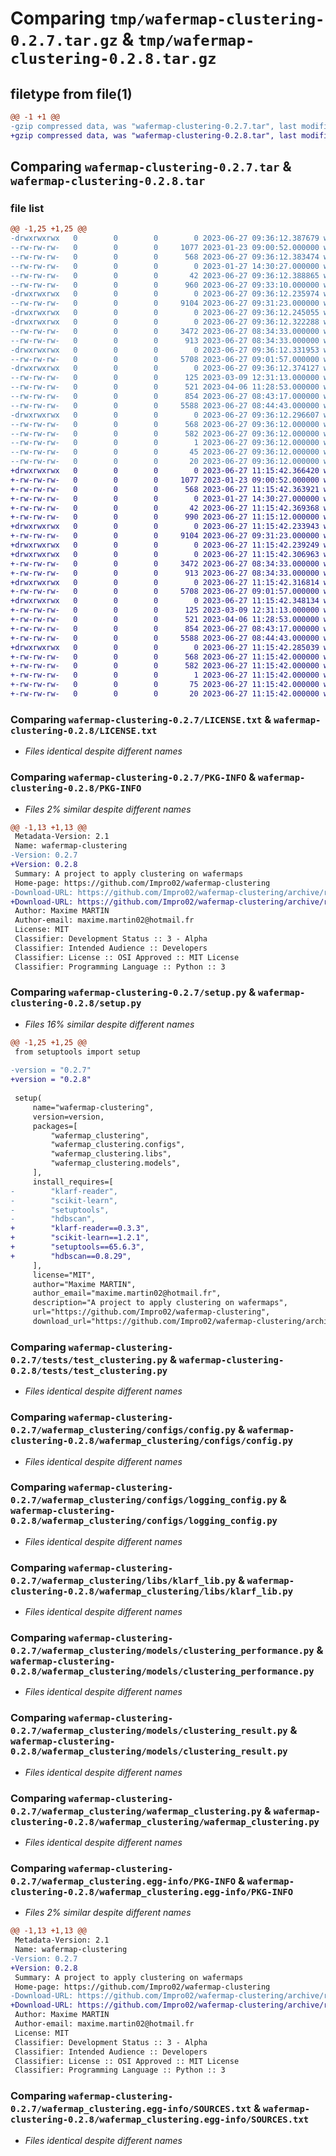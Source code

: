 # Comparing `tmp/wafermap-clustering-0.2.7.tar.gz` & `tmp/wafermap-clustering-0.2.8.tar.gz`

## filetype from file(1)

```diff
@@ -1 +1 @@
-gzip compressed data, was "wafermap-clustering-0.2.7.tar", last modified: Tue Jun 27 09:36:12 2023, max compression
+gzip compressed data, was "wafermap-clustering-0.2.8.tar", last modified: Tue Jun 27 11:15:42 2023, max compression
```

## Comparing `wafermap-clustering-0.2.7.tar` & `wafermap-clustering-0.2.8.tar`

### file list

```diff
@@ -1,25 +1,25 @@
-drwxrwxrwx   0        0        0        0 2023-06-27 09:36:12.387679 wafermap-clustering-0.2.7/
--rw-rw-rw-   0        0        0     1077 2023-01-23 09:00:52.000000 wafermap-clustering-0.2.7/LICENSE.txt
--rw-rw-rw-   0        0        0      568 2023-06-27 09:36:12.383474 wafermap-clustering-0.2.7/PKG-INFO
--rw-rw-rw-   0        0        0        0 2023-01-27 14:30:27.000000 wafermap-clustering-0.2.7/README.md
--rw-rw-rw-   0        0        0       42 2023-06-27 09:36:12.388865 wafermap-clustering-0.2.7/setup.cfg
--rw-rw-rw-   0        0        0      960 2023-06-27 09:33:10.000000 wafermap-clustering-0.2.7/setup.py
-drwxrwxrwx   0        0        0        0 2023-06-27 09:36:12.235974 wafermap-clustering-0.2.7/tests/
--rw-rw-rw-   0        0        0     9104 2023-06-27 09:31:23.000000 wafermap-clustering-0.2.7/tests/test_clustering.py
-drwxrwxrwx   0        0        0        0 2023-06-27 09:36:12.245055 wafermap-clustering-0.2.7/wafermap_clustering/
-drwxrwxrwx   0        0        0        0 2023-06-27 09:36:12.322288 wafermap-clustering-0.2.7/wafermap_clustering/configs/
--rw-rw-rw-   0        0        0     3472 2023-06-27 08:34:33.000000 wafermap-clustering-0.2.7/wafermap_clustering/configs/config.py
--rw-rw-rw-   0        0        0      913 2023-06-27 08:34:33.000000 wafermap-clustering-0.2.7/wafermap_clustering/configs/logging_config.py
-drwxrwxrwx   0        0        0        0 2023-06-27 09:36:12.331953 wafermap-clustering-0.2.7/wafermap_clustering/libs/
--rw-rw-rw-   0        0        0     5708 2023-06-27 09:01:57.000000 wafermap-clustering-0.2.7/wafermap_clustering/libs/klarf_lib.py
-drwxrwxrwx   0        0        0        0 2023-06-27 09:36:12.374127 wafermap-clustering-0.2.7/wafermap_clustering/models/
--rw-rw-rw-   0        0        0      125 2023-03-09 12:31:13.000000 wafermap-clustering-0.2.7/wafermap_clustering/models/clustered_defect.py
--rw-rw-rw-   0        0        0      521 2023-04-06 11:28:53.000000 wafermap-clustering-0.2.7/wafermap_clustering/models/clustering_performance.py
--rw-rw-rw-   0        0        0      854 2023-06-27 08:43:17.000000 wafermap-clustering-0.2.7/wafermap_clustering/models/clustering_result.py
--rw-rw-rw-   0        0        0     5588 2023-06-27 08:44:43.000000 wafermap-clustering-0.2.7/wafermap_clustering/wafermap_clustering.py
-drwxrwxrwx   0        0        0        0 2023-06-27 09:36:12.296607 wafermap-clustering-0.2.7/wafermap_clustering.egg-info/
--rw-rw-rw-   0        0        0      568 2023-06-27 09:36:12.000000 wafermap-clustering-0.2.7/wafermap_clustering.egg-info/PKG-INFO
--rw-rw-rw-   0        0        0      582 2023-06-27 09:36:12.000000 wafermap-clustering-0.2.7/wafermap_clustering.egg-info/SOURCES.txt
--rw-rw-rw-   0        0        0        1 2023-06-27 09:36:12.000000 wafermap-clustering-0.2.7/wafermap_clustering.egg-info/dependency_links.txt
--rw-rw-rw-   0        0        0       45 2023-06-27 09:36:12.000000 wafermap-clustering-0.2.7/wafermap_clustering.egg-info/requires.txt
--rw-rw-rw-   0        0        0       20 2023-06-27 09:36:12.000000 wafermap-clustering-0.2.7/wafermap_clustering.egg-info/top_level.txt
+drwxrwxrwx   0        0        0        0 2023-06-27 11:15:42.366420 wafermap-clustering-0.2.8/
+-rw-rw-rw-   0        0        0     1077 2023-01-23 09:00:52.000000 wafermap-clustering-0.2.8/LICENSE.txt
+-rw-rw-rw-   0        0        0      568 2023-06-27 11:15:42.363921 wafermap-clustering-0.2.8/PKG-INFO
+-rw-rw-rw-   0        0        0        0 2023-01-27 14:30:27.000000 wafermap-clustering-0.2.8/README.md
+-rw-rw-rw-   0        0        0       42 2023-06-27 11:15:42.369368 wafermap-clustering-0.2.8/setup.cfg
+-rw-rw-rw-   0        0        0      990 2023-06-27 11:15:12.000000 wafermap-clustering-0.2.8/setup.py
+drwxrwxrwx   0        0        0        0 2023-06-27 11:15:42.233943 wafermap-clustering-0.2.8/tests/
+-rw-rw-rw-   0        0        0     9104 2023-06-27 09:31:23.000000 wafermap-clustering-0.2.8/tests/test_clustering.py
+drwxrwxrwx   0        0        0        0 2023-06-27 11:15:42.239249 wafermap-clustering-0.2.8/wafermap_clustering/
+drwxrwxrwx   0        0        0        0 2023-06-27 11:15:42.306963 wafermap-clustering-0.2.8/wafermap_clustering/configs/
+-rw-rw-rw-   0        0        0     3472 2023-06-27 08:34:33.000000 wafermap-clustering-0.2.8/wafermap_clustering/configs/config.py
+-rw-rw-rw-   0        0        0      913 2023-06-27 08:34:33.000000 wafermap-clustering-0.2.8/wafermap_clustering/configs/logging_config.py
+drwxrwxrwx   0        0        0        0 2023-06-27 11:15:42.316814 wafermap-clustering-0.2.8/wafermap_clustering/libs/
+-rw-rw-rw-   0        0        0     5708 2023-06-27 09:01:57.000000 wafermap-clustering-0.2.8/wafermap_clustering/libs/klarf_lib.py
+drwxrwxrwx   0        0        0        0 2023-06-27 11:15:42.348134 wafermap-clustering-0.2.8/wafermap_clustering/models/
+-rw-rw-rw-   0        0        0      125 2023-03-09 12:31:13.000000 wafermap-clustering-0.2.8/wafermap_clustering/models/clustered_defect.py
+-rw-rw-rw-   0        0        0      521 2023-04-06 11:28:53.000000 wafermap-clustering-0.2.8/wafermap_clustering/models/clustering_performance.py
+-rw-rw-rw-   0        0        0      854 2023-06-27 08:43:17.000000 wafermap-clustering-0.2.8/wafermap_clustering/models/clustering_result.py
+-rw-rw-rw-   0        0        0     5588 2023-06-27 08:44:43.000000 wafermap-clustering-0.2.8/wafermap_clustering/wafermap_clustering.py
+drwxrwxrwx   0        0        0        0 2023-06-27 11:15:42.285039 wafermap-clustering-0.2.8/wafermap_clustering.egg-info/
+-rw-rw-rw-   0        0        0      568 2023-06-27 11:15:42.000000 wafermap-clustering-0.2.8/wafermap_clustering.egg-info/PKG-INFO
+-rw-rw-rw-   0        0        0      582 2023-06-27 11:15:42.000000 wafermap-clustering-0.2.8/wafermap_clustering.egg-info/SOURCES.txt
+-rw-rw-rw-   0        0        0        1 2023-06-27 11:15:42.000000 wafermap-clustering-0.2.8/wafermap_clustering.egg-info/dependency_links.txt
+-rw-rw-rw-   0        0        0       75 2023-06-27 11:15:42.000000 wafermap-clustering-0.2.8/wafermap_clustering.egg-info/requires.txt
+-rw-rw-rw-   0        0        0       20 2023-06-27 11:15:42.000000 wafermap-clustering-0.2.8/wafermap_clustering.egg-info/top_level.txt
```

### Comparing `wafermap-clustering-0.2.7/LICENSE.txt` & `wafermap-clustering-0.2.8/LICENSE.txt`

 * *Files identical despite different names*

### Comparing `wafermap-clustering-0.2.7/PKG-INFO` & `wafermap-clustering-0.2.8/PKG-INFO`

 * *Files 2% similar despite different names*

```diff
@@ -1,13 +1,13 @@
 Metadata-Version: 2.1
 Name: wafermap-clustering
-Version: 0.2.7
+Version: 0.2.8
 Summary: A project to apply clustering on wafermaps
 Home-page: https://github.com/Impro02/wafermap-clustering
-Download-URL: https://github.com/Impro02/wafermap-clustering/archive/refs/tags/0.2.7.tar.gz
+Download-URL: https://github.com/Impro02/wafermap-clustering/archive/refs/tags/0.2.8.tar.gz
 Author: Maxime MARTIN
 Author-email: maxime.martin02@hotmail.fr
 License: MIT
 Classifier: Development Status :: 3 - Alpha
 Classifier: Intended Audience :: Developers
 Classifier: License :: OSI Approved :: MIT License
 Classifier: Programming Language :: Python :: 3
```

### Comparing `wafermap-clustering-0.2.7/setup.py` & `wafermap-clustering-0.2.8/setup.py`

 * *Files 16% similar despite different names*

```diff
@@ -1,25 +1,25 @@
 from setuptools import setup
 
-version = "0.2.7"
+version = "0.2.8"
 
 setup(
     name="wafermap-clustering",
     version=version,
     packages=[
         "wafermap_clustering",
         "wafermap_clustering.configs",
         "wafermap_clustering.libs",
         "wafermap_clustering.models",
     ],
     install_requires=[
-        "klarf-reader",
-        "scikit-learn",
-        "setuptools",
-        "hdbscan",
+        "klarf-reader==0.3.3",
+        "scikit-learn==1.2.1",
+        "setuptools==65.6.3",
+        "hdbscan==0.8.29",
     ],
     license="MIT",
     author="Maxime MARTIN",
     author_email="maxime.martin02@hotmail.fr",
     description="A project to apply clustering on wafermaps",
     url="https://github.com/Impro02/wafermap-clustering",
     download_url="https://github.com/Impro02/wafermap-clustering/archive/refs/tags/%s.tar.gz"
```

### Comparing `wafermap-clustering-0.2.7/tests/test_clustering.py` & `wafermap-clustering-0.2.8/tests/test_clustering.py`

 * *Files identical despite different names*

### Comparing `wafermap-clustering-0.2.7/wafermap_clustering/configs/config.py` & `wafermap-clustering-0.2.8/wafermap_clustering/configs/config.py`

 * *Files identical despite different names*

### Comparing `wafermap-clustering-0.2.7/wafermap_clustering/configs/logging_config.py` & `wafermap-clustering-0.2.8/wafermap_clustering/configs/logging_config.py`

 * *Files identical despite different names*

### Comparing `wafermap-clustering-0.2.7/wafermap_clustering/libs/klarf_lib.py` & `wafermap-clustering-0.2.8/wafermap_clustering/libs/klarf_lib.py`

 * *Files identical despite different names*

### Comparing `wafermap-clustering-0.2.7/wafermap_clustering/models/clustering_performance.py` & `wafermap-clustering-0.2.8/wafermap_clustering/models/clustering_performance.py`

 * *Files identical despite different names*

### Comparing `wafermap-clustering-0.2.7/wafermap_clustering/models/clustering_result.py` & `wafermap-clustering-0.2.8/wafermap_clustering/models/clustering_result.py`

 * *Files identical despite different names*

### Comparing `wafermap-clustering-0.2.7/wafermap_clustering/wafermap_clustering.py` & `wafermap-clustering-0.2.8/wafermap_clustering/wafermap_clustering.py`

 * *Files identical despite different names*

### Comparing `wafermap-clustering-0.2.7/wafermap_clustering.egg-info/PKG-INFO` & `wafermap-clustering-0.2.8/wafermap_clustering.egg-info/PKG-INFO`

 * *Files 2% similar despite different names*

```diff
@@ -1,13 +1,13 @@
 Metadata-Version: 2.1
 Name: wafermap-clustering
-Version: 0.2.7
+Version: 0.2.8
 Summary: A project to apply clustering on wafermaps
 Home-page: https://github.com/Impro02/wafermap-clustering
-Download-URL: https://github.com/Impro02/wafermap-clustering/archive/refs/tags/0.2.7.tar.gz
+Download-URL: https://github.com/Impro02/wafermap-clustering/archive/refs/tags/0.2.8.tar.gz
 Author: Maxime MARTIN
 Author-email: maxime.martin02@hotmail.fr
 License: MIT
 Classifier: Development Status :: 3 - Alpha
 Classifier: Intended Audience :: Developers
 Classifier: License :: OSI Approved :: MIT License
 Classifier: Programming Language :: Python :: 3
```

### Comparing `wafermap-clustering-0.2.7/wafermap_clustering.egg-info/SOURCES.txt` & `wafermap-clustering-0.2.8/wafermap_clustering.egg-info/SOURCES.txt`

 * *Files identical despite different names*

